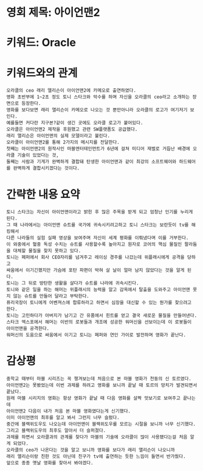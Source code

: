 # 영회 제목: 아이언맨2


# 키워드: Oracle


# 키워드와의 관계
    오라클의 ceo 래리 앨리슨이 아이언맨2에 카메오로 출연하였다.
    영화 초반부에 1~2초 정도 토니 스타크와 악수를 하며 자신을 오라클의 ceo라고 소개하는 장면으로 등장한다.
    영화를 보다보면 래리 앨리슨이 카메오로 나오는 것 뿐만아니라 오라클의 로고가 여기저기 보인다. 
    예를들면 커다란 지구본?같이 생긴 곳에도 오라클 로고가 붙어있다.
    오라클은 아이언맨2 제작을 후원했고 관련 SW플랫폼도 공급했다.
    래리 앨리슨은 아이언맨의 실제 모델이라고 불린다.
    오라클이 아이언맨2를 통해 2가지의 메시지를 전달한다.
    첫째는 아이언맨2의 원작사인 마블엔터테인먼트가 6년에 걸쳐 미디어 재벌로 거듭난 배경에 오라클 기술이 있었다는 것,
    둘째는 사람과 기게가 완벽하게 결합돼 탄생한 아이언맨과 같이 최강의 소프트웨어와 하드웨어를 완벽하게 결합시키겠다는 것이다.

# 간략한 내용 요약
    토니 스타크는 자신이 아이언맨이라고 밝힌 후 많은 주목을 받게 되고 엄청난 인기를 누리게 된다.
    그 때 나라에서는 아이언맨 슈트를 국가에 귀속시키려고하고 토니 스타크는 보란듯이 tv를 해킹해서
    다른 나라들의 실험 실패 영상을 보여주며 자신이 세계 평화를 이뤄냈다며 이를 거부한다.
    이 와중에서 혈중 독성 수치는 슈트를 사용할수록 높아지고 원자로 코어의 핵심 물질인 팔라듐을 대체할 물질을 찾지 못하고 있다.
    토니는 페퍼에서 회사 CEO자리를 넘겨주고 레이싱 경주를 나갔는데 위플래시에게 공격을 당하고
    싸움에서 이기긴했지만 가슴에 포탄 파편이 박혀 살 날이 얼마 남지 않았다는 것을 알게 된다.
    토니는 그 뒤로 방탄한 생활을 살다가 슈트를 나라에 귀속시킨다.
    토니와 같은 일을 하는 해머는 위플래시의 능력을 알고 감옥에서 탈출을 도와주고 아이언맨 못지 않는 슈트를 만들어 달라고 부탁한다.
    퓨리국장이 토니에게 어벤져스에 합류하라고 하면서 심장을 대신할 수 있는 뭔가를 찾으려고 한다.
    토니는 고민하다가 아버지가 남기고 간 유품에서 힌트를 얻고 결국 새로운 물질을 만들어낸다.
    스타크 엑스포에서 해머는 이반의 로봇들과 개조에 성공한 워머신을 선보이는데 이 로봇들이 아이언맨을 공격한다.
    워머신의 도움으로 싸움에서 이기고 토니는 페퍼와 연인 가이로 발전하며 영화가 끝난다.
    

# 감상평
    중학교 때부터 마블 시리즈는 꼭 챙겨보는데 처음으로 본 마블 영화가 천둥의 신 토르였다.
    아이언맨2는 못봤었는데 이번 과제를 하려고 영화를 보니까 끝날 때 토르의 망치가 발견되면서 끝났다.
    원래 마블 시리지의 영화는 항상 영화가 끝날 때 다음 영화를 살짝 맛보기로 보여주고 끝나는데 
    아이언맨2 다음이 내가 처음 본 마블 영화였다는게 신기했다.
    이미 아이언맨의 최후를 알고 봐서 그런지 너무 슬펐다. 
    중간에 블랙위도우도 나오는데 아이언맨이 블랙위도우를 모르는 시절을 보니까 너무 신기했다. 
    그리고 블랙위도우의 최후도 알아서 더 슬퍼졌다.
    과제를 하면서 오라클과의 관계를 찾다가 마블의 기술에 오라클이 많이 사용됐다는걸 처음 알게 되었다.
    오라클의 ceo가 나온다는 것을 알고 보니까 영화를 보다가 래리 앨리슨이 나오니까
    래리 앨리슨이랑 친한 것도 아닌데 친구가 tv에 출연하는 듯한 느낌이 들면서 반가웠다.
    앞으로 종종 옛날 영화를 찾아서 봐야겠다.
